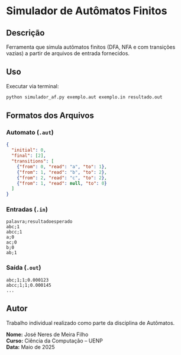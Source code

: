 # Simulador de Autômatos Finitos

## Descrição
Ferramenta que simula autômatos finitos (DFA, NFA e com transições vazias) a partir de arquivos de entrada fornecidos.

## Uso
Executar via terminal:

```bash
python simulador_af.py exemplo.aut exemplo.in resultado.out
```

## Formatos dos Arquivos

### Automato (`.aut`)
```json
{
  "initial": 0,
  "final": [2],
  "transitions": [
    {"from": 0, "read": "a", "to": 1},
    {"from": 1, "read": "b", "to": 2},
    {"from": 2, "read": "c", "to": 2},
    {"from": 1, "read": null, "to": 0}
  ]
}
```

### Entradas (`.in`)
```
palavra;resultadoesperado
abc;1
abcc;1
a;0
ac;0
b;0
ab;1
```

### Saída (`.out`)
```
abc;1;1;0.000123
abcc;1;1;0.000145
...
```

## Autor
Trabalho individual realizado como parte da disciplina de Autômatos.

**Nome:** José Neres de Meira Filho  
**Curso:** Ciência da Computação – UENP  
**Data:** Maio de 2025
